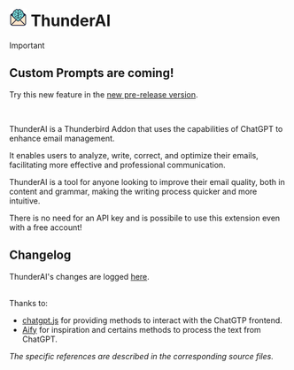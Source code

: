 # ![ThunderAI icon](images/icon-32px.png "ThunderAI") ThunderAI

> [!IMPORTANT]
> ## Custom Prompts are coming!
> 
> Try this new feature in the [new pre-release version](https://github.com/micz/ThunderAI/releases/tag/v1.1.0pre2).

<br>


ThunderAI is a Thunderbird Addon that uses the capabilities of ChatGPT to enhance email management.

It enables users to analyze, write, correct, and optimize their emails, facilitating more effective and professional communication.

ThunderAI is a tool for anyone looking to improve their email quality, both in content and grammar, making the writing process quicker and more intuitive. 

There is no need for an API key and is possibile to use this extension even with a free account!

## Changelog
ThunderAI's changes are logged [here](CHANGELOG.md).

<br>Thanks to:
<ul><li><a href="https://github.com/KudoAI/chatgpt.js">chatgpt.js</a> for providing methods to interact with the ChatGTP frontend.</li>
<li><a href="https://github.com/ali-raheem/Aify">Aify</a> for inspiration and certains methods to process the text from ChatGPT.</li>
</ul>
<i>The specific references are described in the corresponding source files.</i>
